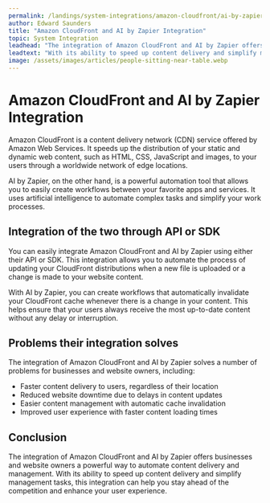 ```yaml
---
permalink: /landings/system-integrations/amazon-cloudfront/ai-by-zapier
author: Edward Saunders
title: "Amazon CloudFront and AI by Zapier Integration"
topic: System Integration
leadhead: "The integration of Amazon CloudFront and AI by Zapier offers businesses and website owners a powerful way to automate content delivery and management"
leadtext: "With its ability to speed up content delivery and simplify management tasks, this integration can help you stay ahead of the competition and enhance your user experience."
image: /assets/images/articles/people-sitting-near-table.webp
---
```

<div class="arttext">    <h1>Amazon CloudFront and AI by Zapier Integration</h1>
    <p>Amazon CloudFront is a content delivery network (CDN) service offered by Amazon Web Services. It speeds up the distribution of your static and dynamic web content, such as HTML, CSS, JavaScript and images, to your users through a worldwide network of edge locations.</p>
    <p>AI by Zapier, on the other hand, is a powerful automation tool that allows you to easily create workflows between your favorite apps and services. It uses artificial intelligence to automate complex tasks and simplify your work processes.</p>
    <h2>Integration of the two through API or SDK</h2>
    <p>You can easily integrate Amazon CloudFront and AI by Zapier using either their API or SDK. This integration allows you to automate the process of updating your CloudFront distributions when a new file is uploaded or a change is made to your website content.</p>
    <p>With AI by Zapier, you can create workflows that automatically invalidate your CloudFront cache whenever there is a change in your content. This helps ensure that your users always receive the most up-to-date content without any delay or interruption.</p>
    <h2>Problems their integration solves</h2>
    <p>The integration of Amazon CloudFront and AI by Zapier solves a number of problems for businesses and website owners, including:</p>
    <ul>
        <li>Faster content delivery to users, regardless of their location</li>
        <li>Reduced website downtime due to delays in content updates</li>
        <li>Easier content management with automatic cache invalidation</li>
        <li>Improved user experience with faster content loading times</li>
    </ul>
    <h2>Conclusion</h2>
    <p>The integration of Amazon CloudFront and AI by Zapier offers businesses and website owners a powerful way to automate content delivery and management. With its ability to speed up content delivery and simplify management tasks, this integration can help you stay ahead of the competition and enhance your user experience.</p>
</div>